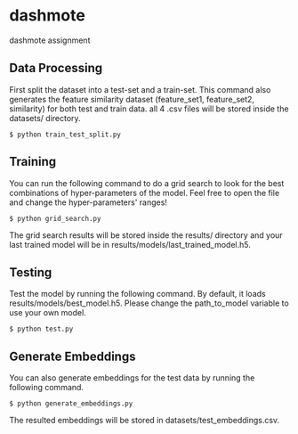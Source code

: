 # dashmote
dashmote assignment

## Data Processing
First split the dataset into a test-set and a train-set. This command also generates the feature similarity dataset (feature_set1, feature_set2, similarity) for both test and train data. all 4 .csv files will be stored inside the datasets/ directory.
```
$ python train_test_split.py
```

## Training
You can run the following command to do a grid search to look for the best combinations of hyper-parameters of the model. Feel free to open the file and change the hyper-parameters' ranges!
```
$ python grid_search.py
```
The grid search results will be stored inside the results/ directory and your last trained model will be in results/models/last_trained_model.h5.

## Testing
Test the model by running the following command. By default, it loads results/models/best_model.h5. Please change the path_to_model variable to use your own model.
```
$ python test.py
```

## Generate Embeddings
You can also generate embeddings for the test data by running the following command.
```
$ python generate_embeddings.py
```
The resulted embeddings will be stored in datasets/test_embeddings.csv.
